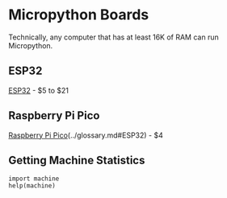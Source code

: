 # Micropython Boards

Technically, any computer that has at least 16K of RAM can run Micropython.

## ESP32
[ESP32](glossary.md#ESP32) - $5 to $21

## Raspberry Pi Pico
[Raspberry Pi Pico]()(../glossary.md#ESP32) - $4

## Getting Machine Statistics

```
import machine
help(machine)
```